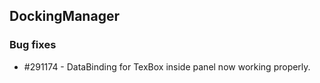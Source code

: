 ## DockingManager

### Bug fixes

* \#291174 - DataBinding for TexBox inside panel now working properly.